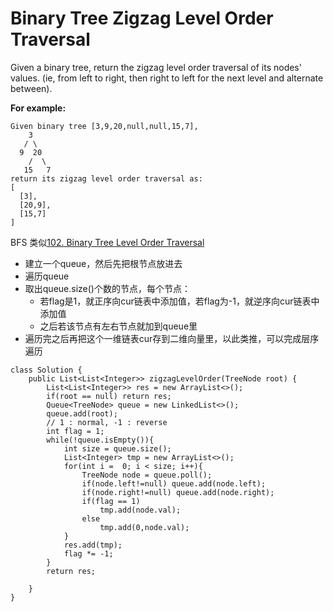 # Binary Tree Zigzag Level Order Traversal

Given a binary tree, return the zigzag level order traversal of its nodes' values. (ie, from left to right, then right to left for the next level and alternate between).

**For example:**
```
Given binary tree [3,9,20,null,null,15,7],
    3
   / \
  9  20
    /  \
   15   7
return its zigzag level order traversal as:
[
  [3],
  [20,9],
  [15,7]
]
```
BFS 类似[102. Binary Tree Level Order Traversal](https://github.com/ZequnSong/Leetcode/blob/master/Leetcode/102.%20Binary%20Tree%20Level%20Order%20Traversal.md)

* 建立一个queue，然后先把根节点放进去
* 遍历queue
* 取出queue.size()个数的节点，每个节点：
  * 若flag是1，就正序向cur链表中添加值，若flag为-1，就逆序向cur链表中添加值
  * 之后若该节点有左右节点就加到queue里
* 遍历完之后再把这个一维链表cur存到二维向量里，以此类推，可以完成层序遍历
```
class Solution {
    public List<List<Integer>> zigzagLevelOrder(TreeNode root) {
        List<List<Integer>> res = new ArrayList<>();
        if(root == null) return res;
        Queue<TreeNode> queue = new LinkedList<>();
        queue.add(root);        
        // 1 : normal, -1 : reverse
        int flag = 1;
        while(!queue.isEmpty()){
            int size = queue.size();
            List<Integer> tmp = new ArrayList<>();
            for(int i =  0; i < size; i++){
                TreeNode node = queue.poll();
                if(node.left!=null) queue.add(node.left);
                if(node.right!=null) queue.add(node.right);
                if(flag == 1)
                    tmp.add(node.val);
                else
                    tmp.add(0,node.val);
            }
            res.add(tmp);
            flag *= -1;
        }
        return res;
        
    }
}
```
